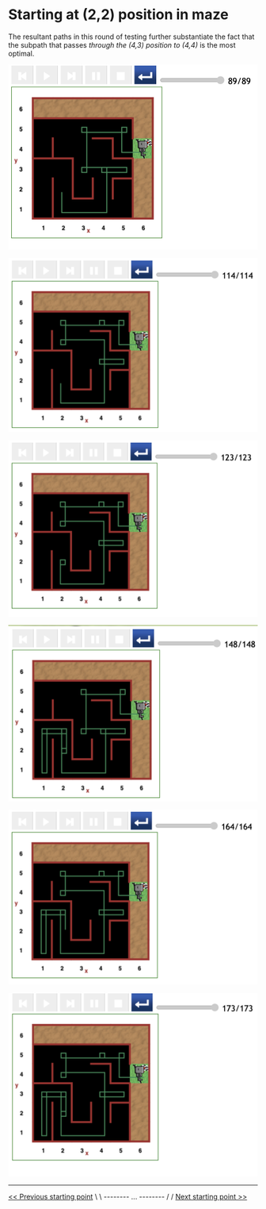 # Starting at (2,2) position in maze

The resultant paths in this round of testing further substantiate the fact that the subpath that passes _through the (4,3) position to (4,4)_ is the most optimal.

![Figure: ...](../img/start-at-2-2/start@-2,2-direct-manouvre-v.png)

![Figure: ...](../img/start-at-2-2/start@-2,2-direct-manouvre-nice.png)

![Figure: ...](../img//start-at-2-2/start@-2,2-direct-manouvre2.png)

![Figure: ...](../img/start-at-2-2/start@-2,2-not-direct-manouvre3.png)

![Figure: ...](../img/start-at-2-2/start@-2,2~not-direct-manouvre.png)

![Figure: ...](../img/start-at-2-2/start@-2,2-not-direct-manouvre2.png)

---

[<< Previous starting point](<starting-at-(2,3)-position.md>) \ \ -------- ... -------- / / [Next starting point >>](<starting-at-(2,1)-position.md>)
